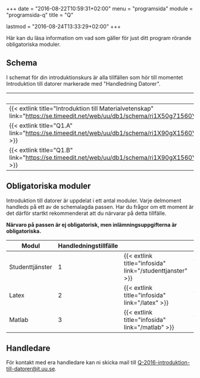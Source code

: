+++
date = "2016-08-22T10:59:31+02:00"
menu = "programsida"
module = "programsida-q"
title = "Q"

lastmod = "2016-08-24T13:33:29+02:00"
+++

Här kan du läsa information om vad som gäller för just ditt program rörande
obligatoriska moduler.

## Schema
I schemat för din introduktionskurs är alla tillfällen som hör till momentet
Introduktion till datorer markerade med "Handledning Datorer".

| Schema                                                              | Förklaring                          |
| ------------------------------------------------------------------- | ----------------------------------- |
| {{< extlink title="Introduktion till Materialvetenskap" link="https://se.timeedit.net/web/uu/db1/schema/ri1X50g71560Y7QQ6YZ5407Y0Zy050Q670451Q662v.html" >}} | Hela schemat för introkursen |
| {{< extlink title="Q1.A" link="https://se.timeedit.net/web/uu/db1/schema/ri1X90gX1560Y1QQ6YZ5405Y03y0506640651Q662v57YZ973394X2979Y6020Q7.html" >}} | Endast handledningstillfällen |
| {{< extlink title="Q1.B" link="https://se.timeedit.net/web/uu/db1/schema/ri1X90gX1560Y1QQ6YZ5405Y03y0506640651Q662v57YZ973394X2971Y6020Q7.html" >}} | Endast handledningstillfällen |

<!-- | {{< extlink title="" link="" >}} | | -->


## Obligatoriska moduler
Introduktion till datorer är uppdelat i ett antal moduler. Varje delmoment
handleds på ett av de schemalagda passen. Har du frågor om ett moment är det
därför startkt rekommenderat att du närvarar på detta tillfälle.

**Närvaro på passen är ej obligatorisk, men inlämningsuppgifterna är
obligatoriska.**

| Modul           | Handledningstillfälle |                              |                                         |
| --------------- | --------------------- | ---------------------------- | --------------------------------------- |
| Studenttjänster | 1                     | {{< extlink title="infosida" link="/studenttjanster" >}} | {{< extlink title="uppgifter" link="/studenttjanster/uppgifter" >}} |
| Latex           | 2                     | {{< extlink title="infosida" link="/latex" >}}           | {{< extlink title="uppgifter" link="/latex/uppgifter" >}}           |
| Matlab          | 3                     | {{< extlink title="infosida" link="/matlab" >}}          | {{< extlink title="uppgifter" link="/matlab/uppgifter" >}}          |

## Handledare
För kontakt med era handledare kan ni skicka mail till [Q-2016-introduktion-till-datorer@it.uu.se](mailto:Q-2016-introduktion-till-datorer@it.uu.se).
